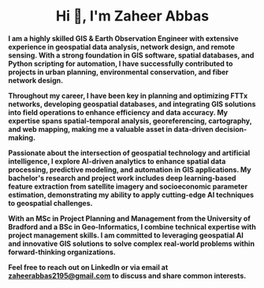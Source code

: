 <h1 align="center">Hi 👋, I'm Zaheer Abbas </h1>
<h4 align="left">I am a highly skilled GIS & Earth Observation Engineer with extensive experience in geospatial data analysis, network design, and remote sensing. With a strong foundation in GIS software, spatial databases, and Python scripting for automation, I have successfully contributed to projects in urban planning, environmental conservation, and fiber network design.

Throughout my career, I have been key in planning and optimizing FTTx networks, developing geospatial databases, and integrating GIS solutions into field operations to enhance efficiency and data accuracy. My expertise spans spatial-temporal analysis, georeferencing, cartography, and web mapping, making me a valuable asset in data-driven decision-making.

Passionate about the intersection of geospatial technology and artificial intelligence, I explore AI-driven analytics to enhance spatial data processing, predictive modeling, and automation in GIS applications. My bachelor's research and project work includes deep learning-based feature extraction from satellite imagery and socioeconomic parameter estimation, demonstrating my ability to apply cutting-edge AI techniques to geospatial challenges.

With an MSc in Project Planning and Management from the University of Bradford and a BSc in Geo-Informatics, I combine technical expertise with project management skills. I am committed to leveraging geospatial AI and innovative GIS solutions to solve complex real-world problems within forward-thinking organizations.

Feel free to reach out on LinkedIn or via email at zaheerabbas2195@gmail.com to discuss and share common interests.</h4>
